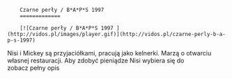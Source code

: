 
        Czarne perły / B*A*P*S 1997 
        =============
        
        [![Czarne perły / B*A*P*S 1997 ](http://vidos.pl/images/player.gif)](http://vidos.pl/czarne-perly-b-a-p-s-1997)
        
        
 Nisi i Mickey są przyjaciółkami, pracują jako kelnerki. Marzą o otwarciu własnej restauracji. Aby zdobyć pieniądze Nisi wybiera się do zobacz pełny opis
    